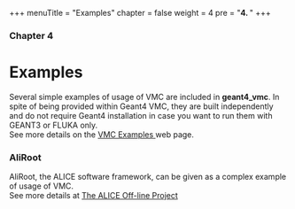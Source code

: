 +++
menuTitle = "Examples"
chapter = false
weight = 4
pre = "<b>4. </b>"
+++

### Chapter 4

# Examples

<p>Several simple examples of usage of VMC are included in <b>geant4_vmc</b>. In spite of being provided within Geant4 VMC, they are built independently and do not require Geant4 installation in case you want to run them with GEANT3 or FLUKA only. <br />
See more details on the <a href="http://ivana.home.cern.ch/ivana/examples_html/html/index.html"> VMC Examples </a>   web page.</p>
<h3>AliRoot</h3>
<p>AliRoot, the ALICE software framework, can be given as a complex example   of usage of VMC. <br />
See more details at   <a href="http://aliceinfo.cern.ch/Offline"> The ALICE Off-line Project </a>   <a name="Download"></a></p>
<p>&nbsp;</p>

